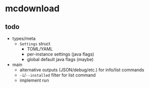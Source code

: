 # mcdownload

## todo

- types/meta
  - `Settings` struct
    - TOML/YAML
    - per-instance settings (java flags)
    - global default java flags (maybe)
- main
  - alternative outputs (JSON/debug/etc.) for info/list commands
  - `-i`/`--installed` filter for list command
  - implement run
